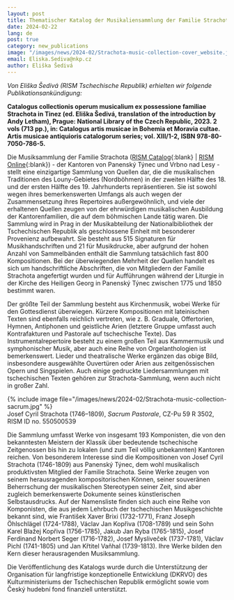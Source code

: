 ```yaml
---
layout: post
title: Thematischer Katalog der Musikaliensammlung der Familie Strachota aus Panenský Týnec
date: 2024-02-22
lang: de
post: true
category: new_publications
image: "/images/news/2024-02/Strachota-music-collection-cover_website.jpg"
email: Eliska.Sediva@nkp.cz
author: Eliška Šedivá
---
```


_Von Eliška Šedivá (RISM Tschechische Republik) erhielten wir folgende Publikationsankündigung:_

**Catalogus collectionis operum musicalium ex possessione familiae Strachota in Tinez (ed. Eliška Šedivá, translation of the introduction by Andy Letham), Prague: National Library of the Czech Republic, 2023. 2 vols (713 pp.), in: Catalogus artis musicae in Bohemia et Moravia cultae. Artis musicae antiquioris catalogorum series; vol. XIII/1-2, ISBN 978-80-7050-786-5.**

Die Musiksammlung der Familie Strachota ([RISM Catalog](https://opac.rism.info/metaopac/perma.do?v=rism&q=-1%3d%22pe30060347%22){:blank} \| [RISM Online](https://rism.online/people/30060347){:blank}) - der Kantoren von Panenský Týnec und Vrbno nad Lesy - stellt eine einzigartige Sammlung von Quellen dar, die die musikalischen Traditionen des Louny-Gebietes (Nordböhmen) in der zweiten Hälfte des 18. und der ersten Hälfte des 19. Jahrhunderts repräsentieren. Sie ist sowohl wegen ihres bemerkenswerten Umfangs als auch wegen der Zusammensetzung ihres Repertoires außergewöhnlich, und viele der erhaltenen Quellen zeugen von der ehrwürdigen musikalischen Ausbildung der Kantorenfamilien, die auf dem böhmischen Lande tätig waren. Die Sammlung wird in Prag in der Musikabteilung der Nationalbibliothek der Tschechischen Republik als geschlossene Einheit mit besonderer Provenienz aufbewahrt. Sie besteht aus 515 Signaturen für Musikhandschriften und 21 für Musikdrucke, aber aufgrund der hohen Anzahl von Sammelbänden enthält die Sammlung tatsächlich fast 800 Kompositionen. Bei der überwiegenden Mehrheit der Quellen handelt es sich um handschriftliche Abschriften, die von Mitgliedern der Familie Strachota angefertigt wurden und für Aufführungen während der Liturgie in der Kirche des Heiligen Georg in Panenský Týnec zwischen 1775 und 1850 bestimmt waren.

Der größte Teil der Sammlung besteht aus Kirchenmusik, wobei Werke für den Gottesdienst überwiegen. Kürzere Kompositionen mit lateinischen Texten sind ebenfalls reichlich vertreten, wie z. B. Graduale, Offertorien, Hymnen, Antiphonen und geistliche Arien (letztere Gruppe umfasst auch Kontrafakturen und Pastorale auf tschechische Texte). Das Instrumentalrepertoire besteht zu einem großen Teil aus Kammermusik und symphonischer Musik, aber auch eine Reihe von Orgelanthologien ist bemerkenswert. Lieder und theatralische Werke ergänzen das obige Bild, insbesondere ausgewählte Ouvertüren oder Arien aus zeitgenössischen Opern und Singspielen. Auch einige gedruckte Liedersammlungen mit tschechischen Texten gehören zur Strachota-Sammlung, wenn auch nicht in großer Zahl.

{% include image file="/images/news/2024-02/Strachota-music-collection-sacrum.jpg" %}\
Josef Cyril Strachota (1746–1809), _Sacrum Pastorale_, CZ-Pu 59 R 3502, RISM ID no. 550500539

Die Sammlung umfasst Werke von insgesamt 193 Komponisten, die von den bekanntesten Meistern der Klassik über bedeutende tschechische Zeitgenossen bis hin zu lokalen (und zum Teil völlig unbekannten) Kantoren reichen. Von besonderem Interesse sind die Kompositionen von Josef Cyril Strachota (1746-1809) aus Panenský Týnec, dem wohl musikalisch produktivsten Mitglied der Familie Strachota. Seine Werke zeugen von seinem herausragenden kompositorischen Können, seiner souveränen Beherrschung der musikalischen Stereotypen seiner Zeit, sind aber zugleich bemerkenswerte Dokumente seines künstlerischen Selbstausdrucks. Auf der Namensliste finden sich auch eine Reihe von Komponisten, die aus jedem Lehrbuch der tschechischen Musikgeschichte bekannt sind, wie František Xaver Brixi (1732-1771), Franz Joseph Öhlschlägel (1724-1788), Václav Jan Kopřiva (1708-1789) und sein Sohn Karel Blažej Kopřiva (1756-1785), Jakub Jan Ryba (1765-1815), Josef Ferdinand Norbert Seger (1716-1782), Josef Mysliveček (1737-1781), Václav Pichl (1741-1805) und Jan Křtitel Vaňhal (1739-1813). Ihre Werke bilden den Kern dieser herausragenden Musiksammlung.

Die Veröffentlichung des Katalogs wurde durch die Unterstützung der Organisation für langfristige konzeptionelle Entwicklung (DKRVO) des Kulturministeriums der Tschechischen Republik ermöglicht sowie vom Český hudební fond finanziell unterstützt.
